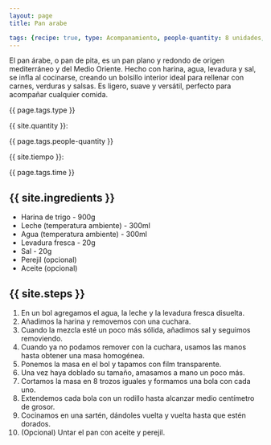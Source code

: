 ```yaml
---
layout: page
title: Pan arabe

tags: {recipe: true, type: Acompanamiento, people-quantity: 8 unidades, time: 30 min. + reposo, punctuation: -}
---
```


<p class="recipe-description">El pan árabe, o pan de pita, es un pan plano y redondo de origen mediterráneo y del Medio Oriente. Hecho con harina, agua, levadura y sal, se infla al cocinarse, creando un bolsillo interior ideal para rellenar con carnes, verduras y salsas. Es ligero, suave y versátil, perfecto para acompañar cualquier comida.</p>

<div class="recipe-information">
  <div><p class="{{ page.tags.type }}">{{ page.tags.type }}</p></div>
  <div><p>{{ site.quantity }}:</p> {{ page.tags.people-quantity }}</div>
  <div><p>{{ site.tiempo }}:</p> {{ page.tags.time }}</div>
</div>

## {{ site.ingredients }}

  *   Harina de trigo - 900g
  *   Leche (temperatura ambiente) - 300ml
  *   Agua (temperatura ambiente) - 300ml
  *   Levadura fresca - 20g
  *   Sal - 20g
  *   Perejil (opcional)
  *   Aceite (opcional)

## {{ site.steps }}

1. En un bol agregamos el agua, la leche y la levadura fresca disuelta.
2. Añadimos la harina y removemos con una cuchara.
3. Cuando la mezcla esté un poco más sólida, añadimos sal y seguimos removiendo.
4. Cuando ya no podamos remover con la cuchara, usamos las manos hasta obtener una masa homogénea.
5. Ponemos la masa en el bol y tapamos con film transparente.
6. Una vez haya doblado su tamaño, amasamos a mano un poco más.
7. Cortamos la masa en 8 trozos iguales y formamos una bola con cada uno.
8. Extendemos cada bola con un rodillo hasta alcanzar medio centímetro de grosor.
9. Cocinamos en una sartén, dándoles vuelta y vuelta hasta que estén dorados.
10. (Opcional) Untar el pan con aceite y perejil.